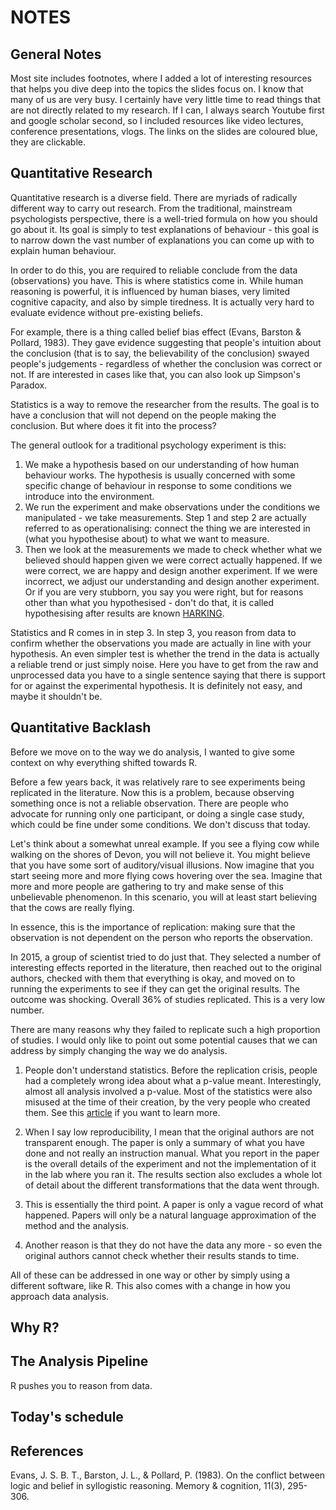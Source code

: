 # NOTES

## General Notes

Most site includes footnotes, where I added a lot of interesting resources that helps you dive deep into the topics the slides focus on.
I know that many of us are very busy.
I certainly have very little time to read things that are not directly related to my research.
If I can, I always search Youtube first and google scholar second, so I included resources like video lectures, conference presentations, vlogs.
The links on the slides are coloured blue, they are clickable.

## Quantitative Research

Quantitative research is a diverse field.
There are myriads of radically different way to carry out research.
From the traditional, mainstream psychologists perspective, there is a well-tried formula on how you should go about it.
Its goal is simply to test explanations of behaviour - this goal is to narrow down the vast number of explanations you can come up with to explain human behaviour.

In order to do this, you are required to reliable conclude from the data (observations) you have.
This is where statistics come in.
While human reasoning is powerful, it is influenced by human biases, very limited cognitive capacity, and also by simple tiredness.
It is actually very hard to evaluate evidence without pre-existing beliefs.

For example, there is a thing called belief bias effect (Evans, Barston & Pollard, 1983).
They gave evidence suggesting that people's intuition about the conclusion (that is to say, the believability of the conclusion) swayed people's judgements - regardless of whether the conclusion was correct or not.
If are interested in cases like that, you can also look up Simpson's Paradox.

Statistics is a way to remove the researcher from the results.
The goal is to have a conclusion that will not depend on the people making the conclusion.
But where does it fit into the process?

The general outlook for a traditional psychology experiment is this:

1. We make a hypothesis based on our understanding of how human behaviour works.
The hypothesis is usually concerned with some specific change of behaviour in response to some conditions we introduce into the environment.
2. We  run the experiment and make observations under the conditions we manipulated - we take measurements.
Step 1 and step 2 are actually referred to as operationalising: connect the thing we are interested in (what you hypothesise about) to what we want to measure.
3. Then we look at the measurements we made to check whether what we believed should happen given we were correct actually happened.
If we were correct, we are happy and design another experiment.
If we were incorrect, we adjust our understanding and design another experiment.
Or if you are very stubborn, you say you were right, but for reasons other than what you hypothesised -  don't do that, it is called hypothesising after results are known [HARKING](https://pubmed.ncbi.nlm.nih.gov/15647155/).

Statistics and R comes in in step 3. In step 3, you reason from data to confirm whether the observations you made are actually in line with your hypothesis.
An even simpler test is whether the trend in the data is actually a reliable trend or just simply noise.
Here you have to get from the raw and unprocessed data you have to a single sentence saying that there is support for or against the experimental hypothesis.
It is definitely not easy, and maybe it shouldn't be.

## Quantitative Backlash

Before we move on to the way we do analysis, I wanted to give some context on why everything shifted towards R.

Before a few years back, it was relatively rare to see experiments being replicated in the literature.
Now this is a problem, because observing something once is not a reliable observation.
There are people who advocate for running only one participant, or doing a single case study, which could be fine under some conditions.
We don't discuss that today.

Let's think about a somewhat unreal example.
If you see a flying cow while walking on the shores of Devon, you will not believe it.
You might believe that you have some sort of auditory/visual illusions.
Now imagine that you start seeing more and more flying cows hovering over the sea.
Imagine that more and more people are gathering to try and make sense of this unbelievable phenomenon.
In this scenario, you will at least start believing that the cows are really flying.

In essence, this is the importance of replication: making sure that the observation is not dependent on the person who reports the observation.

In 2015, a group of scientist tried to do just that.
They selected a number of interesting effects reported in the literature, then reached out to the original authors, checked with them that everything is okay, and moved on to running the experiments to see if they can get the original results.
The outcome was shocking.
Overall 36% of studies replicated.
This is a very low number.

There are many reasons why they failed to replicate such a high proportion of studies.
I would only like to point out some potential causes that we can address by simply changing the way we do analysis.

1. People don't understand statistics.
Before the replication crisis, people had a completely wrong idea about what a p-value meant.
Interestingly, almost all analysis involved a p-value.
Most of the statistics were also misused at the time of their creation, by the very people who created them.
See this [article](https://medium.com/swlh/is-statistics-racist-59cd4ddb5fa9) if you want to learn more.

2. When I say low reproducibility, I mean that the original authors are not transparent enough.
The paper is only a summary of what you have done and not really an instruction manual.
What you report in the paper is the overall details of the experiment and not the implementation of it in the lab where you ran it.
The results section also excludes a whole lot of detail about the different transformations that the data went through.

3. This is essentially the third point. A paper is only a vague record of what happened.
Papers will only be a natural language approximation of the method and the analysis.

4. Another reason is that they do not have the data any more - so even the original authors cannot check whether their results stands to time.

All of these can be addressed in one way or other by simply using a different software, like R.
This also comes with a change in how you approach data analysis.

## Why R?


## The Analysis Pipeline

R pushes you to reason from data.

## Today's schedule

## References

Evans, J. S. B. T., Barston, J. L., & Pollard, P. (1983). On the conflict between logic and belief in syllogistic reasoning. Memory & cognition, 11(3), 295-306.

